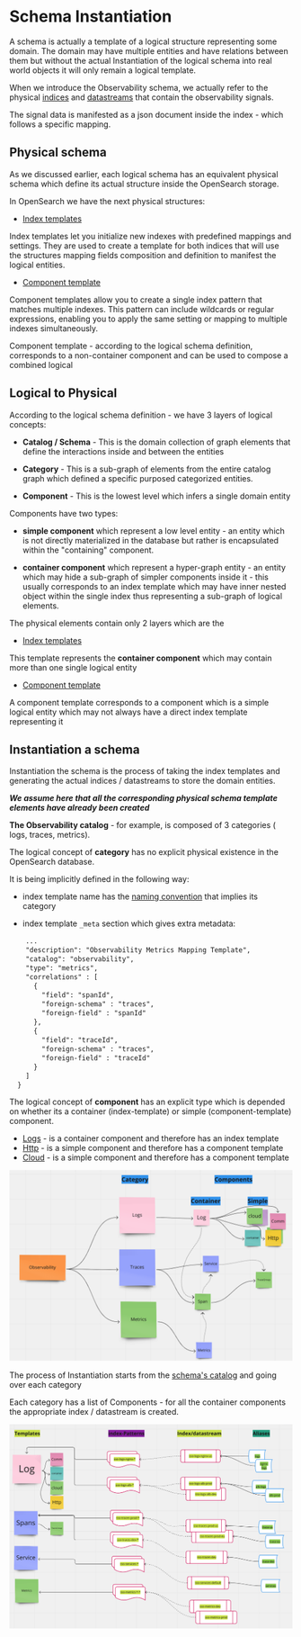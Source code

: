 # Schema Instantiation 
A schema is actually a template of a logical structure representing some domain. The domain may have multiple entities and have relations between them but
without the actual Instantiation of the logical schema into real world objects it will only remain a logical template.

When we introduce the Observability schema, we actually refer to the physical [indices](https://opensearch.org/docs/latest/im-plugin/index/) and [datastreams](https://opensearch.org/docs/latest/im-plugin/data-streams/) that contain the observability signals.

The signal data is manifested as a json document inside the index - which follows a specific mapping.

## Physical schema
As we discussed earlier, each logical schema has an equivalent physical schema which define its actual structure inside the OpenSearch storage.

In OpenSearch we have the next physical structures:
 - [Index templates](https://opensearch.org/docs/latest/im-plugin/index-templates/)

Index templates let you initialize new indexes with predefined mappings and settings. They are used to create a template for both indices that will use the structures mapping fields composition and definition
to manifest the logical entities.

 - [Component template](https://opensearch.org/docs/latest/dashboards/im-dashboards/component-templates/)

Component templates allow you to create a single index pattern that matches multiple indexes. This pattern can include wildcards or regular expressions, enabling you to apply the same setting or mapping to multiple indexes simultaneously.

Component template - according to the logical schema definition, corresponds to a non-container component and can be used to compose a combined logical 


## Logical to Physical

According to the logical schema definition - we have 3 layers of logical concepts:

 - **Catalog / Schema** - This is the domain collection of graph elements that define the interactions inside and between the entities 

 - **Category** - This is a sub-graph of elements from the entire catalog graph which defined a specific purposed categorized entities.

 - **Component** - This is the lowest level which infers a single domain entity 

Components have two types:

- **simple component** which represent a low level entity - an entity which is not directly materialized in the database but rather is encapsulated within the "containing" component. 

- **container component** which represent a hyper-graph entity - an entity which may hide a sub-graph of simpler components inside it - this usually corresponds to an index template which may have inner nested object within the single index thus representing a sub-graph of logical elements.

The physical elements contain only 2 layers which are the

 - [Index templates](https://opensearch.org/docs/latest/im-plugin/index-templates/)

This template represents the **container component** which may contain more than one single logical entity 

 - [Component template](https://opensearch.org/docs/latest/dashboards/im-dashboards/component-templates/)

A component template corresponds to a component which is a simple logical entity which may not always have a direct index template representing it 


## Instantiation a schema

Instantiation the schema is the process of taking the index templates and generating the actual indices / datastreams to store the domain entities.

**_We assume here that all the corresponding physical schema template elements have already been created_**

**The Observability catalog** - for example, is composed of 3 categories ( logs, traces, metrics). 

The logical concept of **category** has no explicit physical existence in the OpenSearch database.

It is being implicitly defined in the following way:

- index template name has the [naming convention](observability/Naming-convention.md) that implies its category

- index template `_meta` section which gives extra metadata: 
```json5 "_meta": {
    ...
    "description": "Observability Metrics Mapping Template",
    "catalog": "observability",
    "type": "metrics",
    "correlations" : [
      {
        "field": "spanId",
        "foreign-schema" : "traces",
        "foreign-field" : "spanId"
      },
      {
        "field": "traceId",
        "foreign-schema" : "traces",
        "foreign-field" : "traceId"
      }
    ]
  }

```

The logical concept of **component** has an explicit type which is depended on whether its a container (index-template) or simple (component-template) component.

- [Logs](../../schema/observability/logs/logs.mapping) - is a container component and therefore has an index template 
- [Http](../../schema/observability/logs/http.mapping) - is a simple component and therefore has a component template 
- [Cloud](../../schema/observability/logs/cloud.mapping) - is a simple component and therefore has a component template 

![Observability Logical Diagram](../img/observability-logical-view.png)


The process of Instantiation starts from the [schema's catalog](../../schema/observability/catalog.json) and going over each category

Each category has a list of Components - for all the container components the appropriate index / datastream is created.

![Observability Physical Diagram](../img/observability-physical-view.png)
